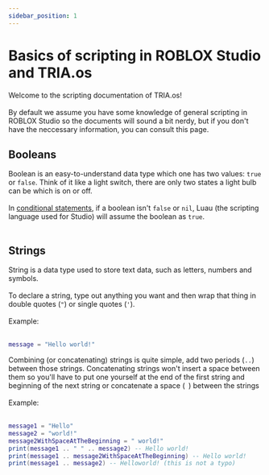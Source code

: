 ```yaml
---
sidebar_position: 1
---
```


# Basics of scripting in ROBLOX Studio and TRIA.os

Welcome to the scripting documentation of TRIA.os!<br></br>
By default we assume you have some knowledge of general scripting in ROBLOX Studio so the documents will sound a bit nerdy, but if you don't have the neccessary information, you can consult this page.

## Booleans

Boolean is an easy-to-understand data type which one has two values: `true` or `false`. Think of it like a light switch, there are only two states a light bulb can be which is on or off.<br></br>
In [conditional statements](https://create.roblox.com/docs/scripting/luau/control-structures#if-statements), if a boolean isn't `false` or `nil`, Luau (the scripting language used for Studio) will assume the boolean as `true`.<br></br>

## Strings

String is a data type used to store text data, such as letters, numbers and symbols.<br></br>
To declare a string, type out anything you want and then wrap that thing in double quotes (`"`) or single quotes (`'`).<br></br>
Example:<br></br>
```lua
message = "Hello world!"
```
Combining (or concatenating) strings is quite simple, add two periods (`..`) between those strings. Concatenating strings won't insert a space between them so you'll have to put one yourself at the end of the first string and beginning of the next string or concatenate a space (` `) between the strings<br></br>Example:<br></br>
```lua
message1 = "Hello"
message2 = "world!"
message2WithSpaceAtTheBeginning = " world!"
print(message1 .. " " .. message2) -- Hello world!
print(message1 .. message2WithSpaceAtTheBeginning) -- Hello world!
print(message1 .. message2) -- Helloworld! (this is not a typo)
```
<br></br>